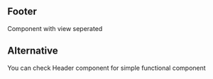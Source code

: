 ## Footer

Component with view seperated

## Alternative

You can check Header component for simple functional component
